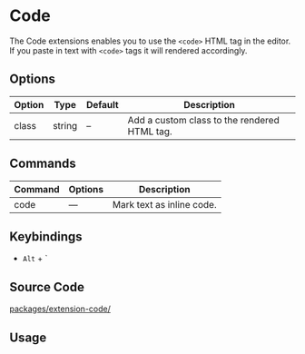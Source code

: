 # Code
The Code extensions enables you to use the `<code>` HTML tag in the editor. If you paste in text with `<code>` tags it will rendered accordingly.

## Options
| Option | Type | Default | Description |
| ------ | ---- | ------- | ----------- |
| class | string | – | Add a custom class to the rendered HTML tag. |

## Commands
| Command | Options | Description |
| ------- | ------- | ----------- |
| code | — | Mark text as inline code. |

## Keybindings
* `Alt` + `

## Source Code
[packages/extension-code/](https://github.com/ueberdosis/tiptap-next/blob/main/packages/extension-code/)

## Usage
<demo name="Extensions/Code" highlight="3-5,17,36" />